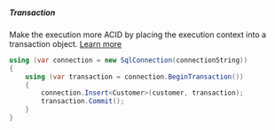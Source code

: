 <h5 class="center code-title">Transaction</h5>

Make the execution more ACID by placing the execution context into a transaction object. [Learn more](/feature/transaction)

```csharp
using (var connection = new SqlConnection(connectionString))
{
    using (var transaction = connection.BeginTransaction())
    {
        connection.Insert<Customer>(customer, transaction);
        transaction.Commit();
    }
}
```
